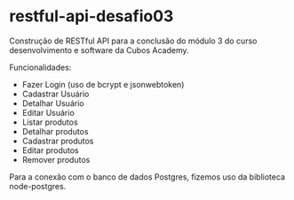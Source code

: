 # restful-api-desafio03

Construção de RESTful API para a conclusão do módulo 3 do curso desenvolvimento e software da Cubos Academy.

Funcionalidades:
-   Fazer Login (uso de bcrypt e jsonwebtoken)
-   Cadastrar Usuário
-   Detalhar Usuário
-   Editar Usuário
-   Listar produtos
-   Detalhar produtos
-   Cadastrar produtos
-   Editar produtos
-   Remover produtos

Para a conexão com o banco de dados Postgres, fizemos uso da biblioteca node-postgres.
